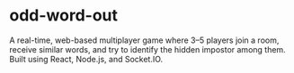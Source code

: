 # odd-word-out
A real-time, web-based multiplayer game where 3–5 players join a room, receive similar words, and try to identify the hidden impostor among them. Built using React, Node.js, and Socket.IO.

